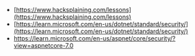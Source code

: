 - [https://www.hacksplaining.com/lessons](https://www.hacksplaining.com/lessons)
- [https://learn.microsoft.com/en-us/dotnet/standard/security/](https://learn.microsoft.com/en-us/dotnet/standard/security/)
- https://learn.microsoft.com/en-us/aspnet/core/security/?view=aspnetcore-7.0